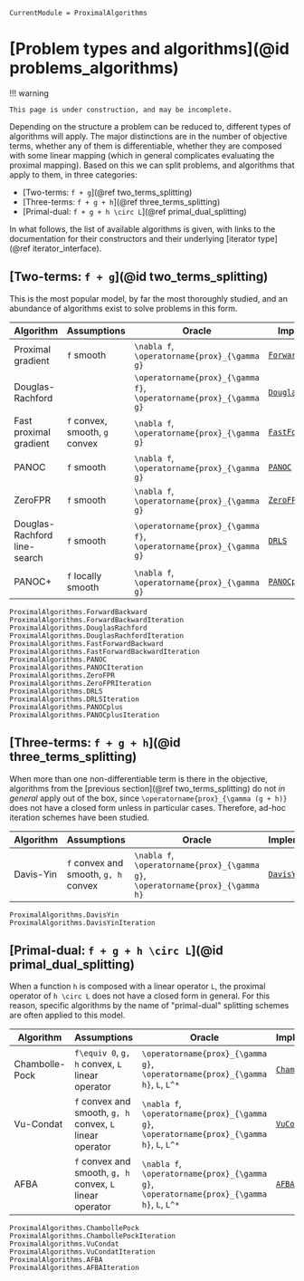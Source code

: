 ```@meta
CurrentModule = ProximalAlgorithms
```
# [Problem types and algorithms](@id problems_algorithms)

!!! warning

    This page is under construction, and may be incomplete.

Depending on the structure a problem can be reduced to, different types of algorithms will apply.
The major distinctions are in the number of objective terms, whether any of them is differentiable,
whether they are composed with some linear mapping (which in general complicates evaluating the proximal mapping).
Based on this we can split problems, and algorithms that apply to them, in three categories:
- [Two-terms: ``f + g``](@ref two_terms_splitting)
- [Three-terms: ``f + g + h``](@ref three_terms_splitting)
- [Primal-dual: ``f + g + h \circ L``](@ref primal_dual_splitting)

In what follows, the list of available algorithms is given, with links to the documentation for their constructors
and their underlying [iterator type](@ref iterator_interface).

## [Two-terms: ``f + g``](@id two_terms_splitting)

This is the most popular model, by far the most thoroughly studied, and an abundance of algorithms exist to solve problems in this form.

Algorithm | Assumptions | Oracle | Implementation | References
----------|-------------|--------|----------------|-----------
Proximal gradient | ``f`` smooth | ``\nabla f``, ``\operatorname{prox}_{\gamma g}`` | [`ForwardBackward`](@ref) | [Lions1979](@cite)
Douglas-Rachford | | ``\operatorname{prox}_{\gamma f}``, ``\operatorname{prox}_{\gamma g}`` | [`DouglasRachford`](@ref) | [Eckstein1992](@cite)
Fast proximal gradient | ``f`` convex, smooth, ``g`` convex | ``\nabla f``, ``\operatorname{prox}_{\gamma g}`` | [`FastForwardBackward`](@ref) | [Tseng2008](@cite), [Beck2009](@cite)
PANOC | ``f`` smooth | ``\nabla f``, ``\operatorname{prox}_{\gamma g}`` | [`PANOC`](@ref) | [Stella2017](@cite)
ZeroFPR | ``f`` smooth | ``\nabla f``, ``\operatorname{prox}_{\gamma g}`` | [`ZeroFPR`](@ref) | [Themelis2018](@cite)
Douglas-Rachford line-search | ``f`` smooth | ``\operatorname{prox}_{\gamma f}``, ``\operatorname{prox}_{\gamma g}`` | [`DRLS`](@ref) | [Themelis2022](@cite)
PANOC+ | ``f`` locally smooth | ``\nabla f``, ``\operatorname{prox}_{\gamma g}`` | [`PANOCplus`](@ref) | [DeMarchi2022](@cite)

```@docs
ProximalAlgorithms.ForwardBackward
ProximalAlgorithms.ForwardBackwardIteration
ProximalAlgorithms.DouglasRachford
ProximalAlgorithms.DouglasRachfordIteration
ProximalAlgorithms.FastForwardBackward
ProximalAlgorithms.FastForwardBackwardIteration
ProximalAlgorithms.PANOC
ProximalAlgorithms.PANOCIteration
ProximalAlgorithms.ZeroFPR
ProximalAlgorithms.ZeroFPRIteration
ProximalAlgorithms.DRLS
ProximalAlgorithms.DRLSIteration
ProximalAlgorithms.PANOCplus
ProximalAlgorithms.PANOCplusIteration
```

## [Three-terms: ``f + g + h``](@id three_terms_splitting)

When more than one non-differentiable term is there in the objective, algorithms from the [previous section](@ref two_terms_splitting)
do not *in general* apply out of the box, since ``\operatorname{prox}_{\gamma (g + h)}`` does not have a closed form unless in particular cases.
Therefore, ad-hoc iteration schemes have been studied.

Algorithm | Assumptions | Oracle | Implementation | References
----------|-------------|--------|----------------|-----------
Davis-Yin | ``f`` convex and smooth, ``g, h`` convex | ``\nabla f``, ``\operatorname{prox}_{\gamma g}``, ``\operatorname{prox}_{\gamma h}`` | [`DavisYin`](@ref) | [Davis2017](@cite) 

```@docs
ProximalAlgorithms.DavisYin
ProximalAlgorithms.DavisYinIteration
```

## [Primal-dual: ``f + g + h \circ L``](@id primal_dual_splitting)

When a function ``h`` is composed with a linear operator ``L``, the proximal operator of ``h \circ L`` does not have a closed form in general.
For this reason, specific algorithms by the name of "primal-dual" splitting schemes are often applied to this model.

Algorithm | Assumptions | Oracle | Implementation | References
----------|-------------|--------|----------------|-----------
Chambolle-Pock | ``f\equiv 0``, ``g, h`` convex, ``L`` linear operator | ``\operatorname{prox}_{\gamma g}``, ``\operatorname{prox}_{\gamma h}``, ``L``, ``L^*`` | [`ChambollePock`](@ref) | [Chambolle2011](@cite)
Vu-Condat | ``f`` convex and smooth, ``g, h`` convex, ``L`` linear operator | ``\nabla f``, ``\operatorname{prox}_{\gamma g}``, ``\operatorname{prox}_{\gamma h}``, ``L``, ``L^*`` | [`VuCondat`](@ref) | [Vu2013](@cite), [Condat2013](@cite)
AFBA      | ``f`` convex and smooth, ``g, h`` convex, ``L`` linear operator | ``\nabla f``, ``\operatorname{prox}_{\gamma g}``, ``\operatorname{prox}_{\gamma h}``, ``L``, ``L^*`` | [`AFBA`](@ref) | [Latafat2017](@cite)

```@docs
ProximalAlgorithms.ChambollePock
ProximalAlgorithms.ChambollePockIteration
ProximalAlgorithms.VuCondat
ProximalAlgorithms.VuCondatIteration
ProximalAlgorithms.AFBA
ProximalAlgorithms.AFBAIteration
```
